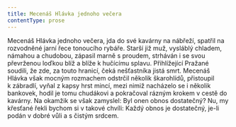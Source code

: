 ```yaml
---
title: Mecenáš Hlávka jednoho večera
contentType: prose
---
```


<section>

Mecenáš Hlávka jednoho večera, jda do své kavárny na nábřeží, spatřil na rozvodněné jarní řece tonoucího rybáře. Starší již muž, vysláblý chladem, námahou a chudobou, zápasil marně s proudem, strháván i se svou převrženou loďkou blíž a blíže k hučícímu splavu. Přihlížející Pražané soudili, že zde, za touto hranicí, čeká nešťastníka jistá smrt. Mecenáš Hlávka však mocným rozmachem odstrčil několik škarohlídů, přistoupil k zábradlí, vyňal z kapsy hrst mincí, mezi nimiž nacházelo se i několik bankovek, hodil je tomu chudákovi a pokračoval rázným krokem v cestě do kavárny. Na okamžik se však zamyslel: Byl onen obnos dostatečný? Nu, my křesťané řekli bychom si v takové chvíli: Každý obnos je dostatečný, je-li podán v dobré vůli a s čistým srdcem.

</section>
